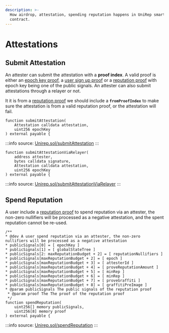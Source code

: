 ```yaml
---
description: >-
  How airdrop, attestation, spending reputation happens in UniRep smart
  contract.
---
```


# Attestations

## Submit Attestation

An attester can submit the attestation with a **proof index**. A valid proof is either an [epoch key proof](../circuits/epoch-key-proof.md), a [user sign up proof](../circuits/user-sign-up-proof.md) or a [reputation proof](../circuits/reputation-proof.md) with epoch key being one of the public signals. An attester can also submit attestations through a relayer or not.

It it is from a [reputation proof](../circuits/reputation-proof.md) we should include a **`fromProofIndex`** to make sure the attestation is from a valid reputation proof, or the attestation will fail.

```solidity title=contracts/Unirep.sol
function submitAttestation(
    Attestation calldata attestation,
    uint256 epochKey
) external payable {
```

:::info
source: [Unirep.sol/submitAttestation](https://github.com/Unirep/Unirep/blob/5ef3fa8ed70761e0d128fe054bcdb6c72be2f7a1/packages/contracts/contracts/Unirep.sol#L335)
:::

```solidity title=contracts/Unirep.sol
function submitAttestationViaRelayer(
    address attester,
    bytes calldata signature,
    Attestation calldata attestation,
    uint256 epochKey
) external payable {
```

:::info
source: [Unirep.sol/submitAttestationViaRelayer](https://github.com/Unirep/Unirep/blob/5ef3fa8ed70761e0d128fe054bcdb6c72be2f7a1/packages/contracts/contracts/Unirep.sol#L362)
:::

## Spend Reputation

A user include a [reputation proof](../circuits/reputation-proof.md) to spend reputation via an attester, the non-zero nullifiers will be processed as a negative attestation, and the spent reputation cannot be re-used.&#x20;

```solidity title=contracts/Unirep.sol
/**
* @dev A user spend reputation via an attester, the non-zero nullifiers will be processed as a negative attestation
* publicSignals[0] = [ epochKey ]
* publicSignals[1] = [ globalStateTree ]
* publicSignals[2: maxReputationBudget + 2] = [ reputationNullifiers ]
* publicSignals[maxReputationBudget + 2] = [ epoch ]
* publicSignals[maxReputationBudget + 3] = [ attesterId ]
* publicSignals[maxReputationBudget + 4] = [ proveReputationAmount ]
* publicSignals[maxReputationBudget + 5] = [ minRep ]
* publicSignals[maxReputationBudget + 6] = [ minRep ]
* publicSignals[maxReputationBudget + 7] = [ proveGraffiti ]
* publicSignals[maxReputationBudget + 8] = [ graffitiPreImage ]
* @param publicSignals The public signals of the reputation proof
 * @param proof The The proof of the reputation proof
 */
function spendReputation(
    uint256[] memory publicSignals,
    uint256[8] memory proof
) external payable {
```

:::info
source: [Unirep.sol/spendReputation](https://github.com/Unirep/Unirep/blob/5ef3fa8ed70761e0d128fe054bcdb6c72be2f7a1/packages/contracts/contracts/Unirep.sol#L427)
:::